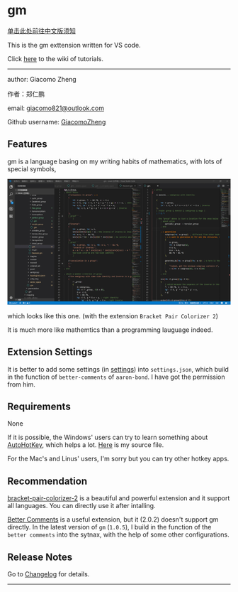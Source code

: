 <!-- 更新于2018年12月23日 -->
# gm

[单击此处前往中文版须知](documents/中文说明/README)

This is the gm exttension written for VS code.

Click [here](https://github.com/GiacomoZheng/gm/wiki) to the wiki of tutorials.

---

author: Giacomo Zheng

作者：郑仁鹏

email: giacomo821@outlook.com

Github username: [GiacomoZheng](https://github.com/GiacomoZheng/vscode-gm.git)

## Features

gm is a language basing on my writing habits of mathematics, with lots of special symbols,

![looks](images/overall.jpg)

which looks like this one. (with the extension `Bracket Pair Colorizer 2`)

It is much more like mathemtics than a programming lauguage indeed.

## Extension Settings

It is better to add some settings (in [settings](plugins/settings/README)) into `settings.json`, which build in the function of `better-comments` of `aaron-bond`. I have got the permission from him.
<!-- the path of settings may be wrong -->

## Requirements

None

If it is possible, the Windows' users can try to learn something about [AutoHotKey](https://autohotkey.com/), which helps a lot. [Here](plugins/AutoHotKey/) is my source file.

For the Mac's and Linus' users, I'm sorry but you can try other hotkey apps.

<!-- ## Known Issues

Calling out known issues can help limit users opening duplicate issues against your extension. -->

## Recommendation

[bracket-pair-colorizer-2](https://marketplace.visualstudio.com/items?itemName=CoenraadS.bracket-pair-colorizer-2) is a beautiful and powerful extension and it support all languages. You can directly use it after intalling.

[Better Comments](https://marketplace.visualstudio.com/items?itemName=aaron-bond.better-comments) is a useful extension, but it (2.0.2) doesn't support gm directly. In the latest version of `gm` (`1.0.5`), I build in the function of the `better comments` into the sytnax, with the help of some other configurations.

## Release Notes

Go to [Changelog](CHANGELOG) for details.

-----------------------------------------------------------------------------------------------------------
